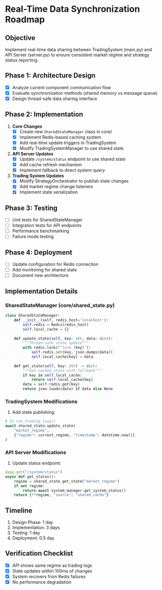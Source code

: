 # Real-Time Data Synchronization Roadmap

## Objective
Implement real-time data sharing between TradingSystem (main.py) and API Server (server.py) to ensure consistent market regime and strategy status reporting.

## Phase 1: Architecture Design
- [x] Analyze current component communication flow
- [x] Evaluate synchronization methods (shared memory vs message queue)
- [x] Design thread-safe data sharing interface

## Phase 2: Implementation
1. **Core Changes**
   - [x] Create new `SharedStateManager` class in core/
   - [x] Implement Redis-based caching system
   - [x] Add real-time update triggers in TradingSystem
   - [x] Modify TradingSystemManager to use shared state

2. **API Server Updates**
   - [x] Update `/system/status` endpoint to use shared state
   - [x] Add cache refresh mechanism
   - [x] Implement fallback to direct system query

3. **Trading System Updates**
   - [x] Modify StrategyOrchestrator to publish state changes
   - [x] Add market regime change listeners
   - [x] Implement state serialization

## Phase 3: Testing
- [ ] Unit tests for SharedStateManager
- [ ] Integration tests for API endpoints
- [ ] Performance benchmarking
- [ ] Failure mode testing

## Phase 4: Deployment
- [ ] Update configuration for Redis connection
- [ ] Add monitoring for shared state
- [ ] Document new architecture

## Implementation Details

### SharedStateManager (core/shared_state.py)
```python
class SharedStateManager:
    def __init__(self, redis_host='localhost'):
        self.redis = Redis(redis_host)
        self.local_cache = {}
        
    def update_state(self, key: str, data: dict):
        """Thread-safe state update"""
        with redis.lock(f"lock_{key}"):
            self.redis.set(key, json.dumps(data))
            self.local_cache[key] = data
            
    def get_state(self, key: str) -> dict:
        """Get cached state with fallback"""
        if key in self.local_cache:
            return self.local_cache[key]
        data = self.redis.get(key)
        return json.loads(data) if data else None
```

### TradingSystem Modifications
1. Add state publishing:
```python
# In run_trading_loop()
await shared_state.update_state(
    "market_regime",
    {"regime": current_regime, "timestamp": datetime.now()}
)
```

### API Server Modifications
1. Update status endpoint:
```python
@app.get("/system/status")
async def get_status():
    regime = shared_state.get_state("market_regime")
    if not regime:
        return await system_manager.get_system_status()
    return {**regime, "source": "shared_cache"}
```

## Timeline
1. Design Phase: 1 day
2. Implementation: 3 days
3. Testing: 1 day
4. Deployment: 0.5 day

## Verification Checklist
- [x] API shows same regime as trading logs
- [x] State updates within 100ms of changes
- [x] System recovers from Redis failures
- [x] No performance degradation
